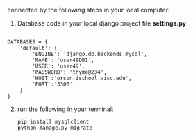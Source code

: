  connected by the following steps in your local computer: 

1. Database code in your local django project file **settings.py**

```mysql

DATABASES = {
	'default': {
		'ENGINE': 'django.db.backends.mysql',
		'NAME': 'user49DB1',
		'USER': 'user49',
		'PASSWORD': 'thyme@234',
		'HOST':'orson.ischool.wisc.edu',
		'PORT':'3306',
	}
}

```

2. run the following in your terminal:

   ```
   pip install mysqlclient
   python manage.py migrate
   ```

   

